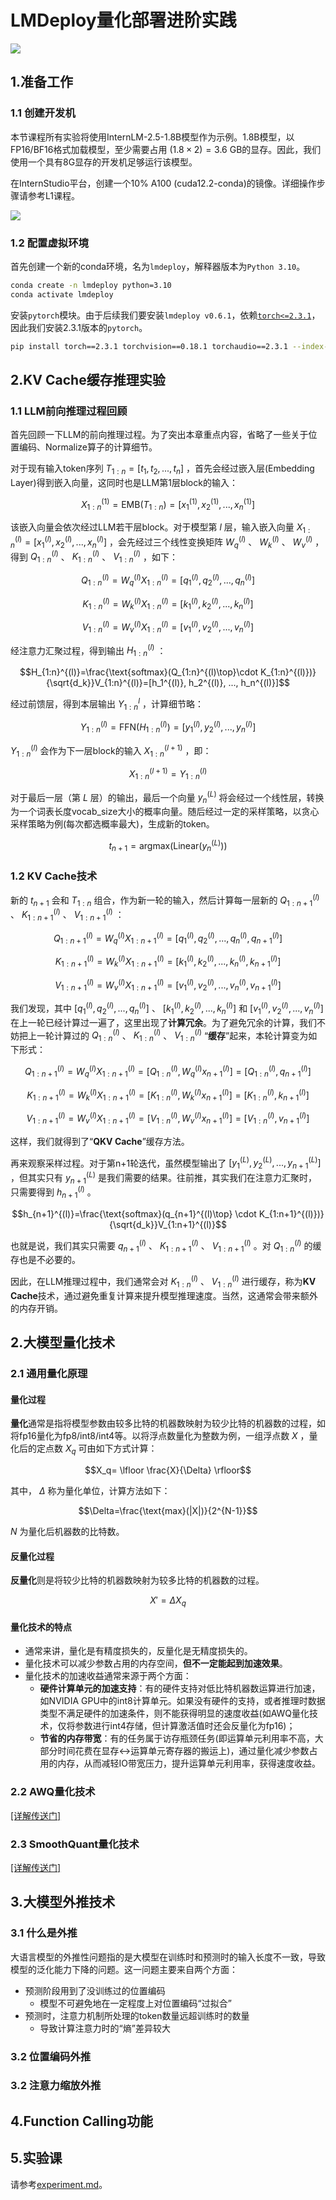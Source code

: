 # LMDeploy量化部署进阶实践

![](./figures/topic.jpg)

## 1.准备工作

### 1.1 创建开发机
本节课程所有实验将使用InternLM-2.5-1.8B模型作为示例。1.8B模型，以FP16/BF16格式加载模型，至少需要占用 $(1.8 \times 2)=3.6$ GB的显存。因此，我们使用一个具有8G显存的开发机足够运行该模型。

在InternStudio平台，创建一个10% A100 (cuda12.2-conda)的镜像。详细操作步骤请参考L1课程。

![](./figures/internstudio-image.jpg)

### 1.2 配置虚拟环境

首先创建一个新的conda环境，名为`lmdeploy`，解释器版本为`Python 3.10`。

```sh
conda create -n lmdeploy python=3.10
conda activate lmdeploy
```

安装`pytorch`模块。由于后续我们要安装`lmdeploy v0.6.1`，依赖[`torch<=2.3.1`](https://github.com/InternLM/lmdeploy/blob/v0.6.1/requirements/runtime.txt)，因此我们安装2.3.1版本的`pytorch`。

```sh
pip install torch==2.3.1 torchvision==0.18.1 torchaudio==2.3.1 --index-url https://download.pytorch.org/whl/cu121
```

## 2.KV Cache缓存推理实验


### 1.1 LLM前向推理过程回顾

首先回顾一下LLM的前向推理过程。为了突出本章重点内容，省略了一些关于位置编码、Normalize算子的计算细节。

对于现有输入token序列 $T_{1:n}=[t_1, t_2, ..., t_n]$ ，首先会经过嵌入层(Embedding Layer)得到嵌入向量，这同时也是LLM第1层block的输入：

$$X_{1:n}^{(1)}=\text{EMB}(T_{1:n})=[x_1^{(1)}, x_2^{(1)}, ..., x_n^{(1)}]$$

该嵌入向量会依次经过LLM若干层block。对于模型第 $l$ 层，输入嵌入向量 $X_{1:n}^{(l)}=[x_1^{(l)}, x_2^{(l)}, ..., x_n^{(l)}]$ ，会先经过三个线性变换矩阵  $W_q^{(l)}$ 、 $W_k^{(l)}$ 、 $W_v^{(l)}$ ，得到 $Q_{1:n}^{(l)}$ 、 $K_{1:n}^{(l)}$ 、 $V_{1:n}^{(l)}$ ，如下：

$$Q_{1:n}^{(l)}=W_q^{(l)} X_{1:n}^{(l)}=[q_1^{(l)}, q_2^{(l)}, ..., q_n^{(l)}]$$

$$K_{1:n}^{(l)}=W_k^{(l)} X_{1:n}^{(l)}=[k_1^{(l)}, k_2^{(l)}, ..., k_n^{(l)}]$$

$$V_{1:n}^{(l)}=W_v^{(l)} X_{1:n}^{(l)}=[v_1^{(l)}, v_2^{(l)}, ..., v_n^{(l)}]$$

经注意力汇聚过程，得到输出 $H_{1:n}^{(l)}$ ：

$$H_{1:n}^{(l)}=\frac{\text{softmax}(Q_{1:n}^{(l)\top}\cdot K_{1:n}^{(l)})}{\sqrt{d_k}}V_{1:n}^{(l)}=[h_1^{(l)}, h_2^{(l)}, ..., h_n^{(l)}]$$

经过前馈层，得到本层输出 $Y_{1:n}^l$ ，计算细节略：

$$Y_{1:n}^{(l)}=\text{FFN}(H_{1:n}^{(l)})=[y_1^{(l)}, y_2^{(l)}, ..., y_n^{(l)}]$$

$Y_{1:n}^{(l)}$ 会作为下一层block的输入 $X_{1:n}^{(l+1)}$ ，即：

$$X_{1:n}^{(l+1)} = Y_{1:n}^{(l)}$$

对于最后一层（第 $L$ 层）的输出，最后一个向量 $y_n^{(L)}$ 将会经过一个线性层，转换为一个词表长度vocab_size大小的概率向量。随后经过一定的采样策略，以贪心采样策略为例(每次都选概率最大)，生成新的token。

$$t_{n+1} = \text{argmax}(\text{Linear}(y_n^{(L)}))$$

### 1.2 KV Cache技术

新的 $t_{n+1}$ 会和 $T_{1:n}$ 组合，作为新一轮的输入，然后计算每一层新的 $Q_{1:n+1}^{(l)}$ 、 $K_{1:n+1}^{(l)}$ 、 $V_{1:n+1}^{(l)}$ ：

$$Q_{1:n+1}^{(l)}=W_q^{(l)} X_{1:n+1}^{(l)}=[q_1^{(l)}, q_2^{(l)}, ..., q_{n}^{(l)}, q_{n+1}^{(l)}]$$

$$K_{1:n+1}^{(l)}=W_k^{(l)} X_{1:n+1}^{(l)}=[k_1^{(l)}, k_2^{(l)}, ..., k_{n}^{(l)}, k_{n+1}^{(l)}]$$

$$V_{1:n+1}^{(l)}=W_v^{(l)} X_{1:n+1}^{(l)}=[v_1^{(l)}, v_2^{(l)}, ..., v_{n}^{(l)}, v_{n+1}^{(l)}]$$

我们发现，其中 $[q_1^{(l)}, q_2^{(l)}, ..., q_{n}^{(l)}]$ 、 $[k_1^{(l)}, k_2^{(l)}, ..., k_{n}^{(l)}]$ 和 $[v_1^{(l)}, v_2^{(l)}, ..., v_{n}^{(l)}]$ 在上一轮已经计算过一遍了，这里出现了**计算冗余**。为了避免冗余的计算，我们不妨把上一轮计算过的 $Q_{1:n}^{(l)}$ 、 $K_{1:n}^{(l)}$ 、 $V_{1:n}^{(l)}$ “**缓存**”起来，本轮计算变为如下形式：

$$Q_{1:n+1}^{(l)}=W_q^{(l)} X_{1:n+1}^{(l)}=[Q_{1:n}^{(l)}, W_q^{(l)}x_{n+1}^{(l)}]=[Q_{1:n}^{(l)}, q_{n+1}^{(l)}]$$

$$K_{1:n+1}^{(l)}=W_k^{(l)} X_{1:n+1}^{(l)}=[K_{1:n}^{(l)}, W_k^{(l)}x_{n+1}^{(l)}]=[K_{1:n}^{(l)}, k_{n+1}^{(l)}]$$

$$V_{1:n+1}^{(l)}=W_v^{(l)} X_{1:n+1}^{(l)}=[V_{1:n}^{(l)}, W_v^{(l)}x_{n+1}^{(l)}]=[V_{1:n}^{(l)}, v_{n+1}^{(l)}]$$

这样，我们就得到了“**QKV Cache**”缓存方法。

再来观察采样过程。对于第n+1轮迭代，虽然模型输出了 $[y_1^{(L)}, y_2^{(L)}, ..., y_{n+1}^{(L)}]$ ，但其实只有 $y_{n+1}^{(L)}$ 是我们需要的结果。往前推，其实我们在注意力汇聚时，只需要得到 $h_{n+1}^{(l)}$ 。

$$h_{n+1}^{(l)}=\frac{\text{softmax}(q_{n+1}^{(l)\top} \cdot K_{1:n+1}^{(l)})}{\sqrt{d_k}}V_{1:n+1}^{(l)}$$

也就是说，我们其实只需要 $q_{n+1}^{(l)}$ 、 $K_{1:n+1}^{(l)}$ 、 $V_{1:n+1}^{(l)}$ 。对 $Q_{1:n}^{(l)}$ 的缓存也是不必要的。

因此，在LLM推理过程中，我们通常会对 $K_{1:n}^{(l)}$ 、 $V_{1:n}^{(l)}$ 进行缓存，称为**KV Cache**技术，通过避免重复计算来提升模型推理速度。当然，这通常会带来额外的内存开销。


## 2.大模型量化技术

### 2.1 通用量化原理

#### 量化过程

**量化**通常是指将模型参数由较多比特的机器数映射为较少比特的机器数的过程，如将fp16量化为fp8/int8/int4等。以将浮点数量化为整数为例，一组浮点数 $X$ ，量化后的定点数 $X_q$ 可由如下方式计算：

$$X_q= \lfloor \frac{X}{\Delta} \rfloor$$

其中， $\Delta$ 称为量化单位，计算方法如下：

$$\Delta=\frac{\text{max}(|X|)}{2^{N-1}}$$

$N$ 为量化后机器数的比特数。

#### 反量化过程

**反量化**则是将较少比特的机器数映射为较多比特的机器数的过程。

$$X'=\Delta X_q$$

#### 量化技术的特点

* 通常来讲，量化是有精度损失的，反量化是无精度损失的。
* 量化技术可以减少参数占用的内存空间，**但不一定能起到加速效果**。
* 量化技术的加速收益通常来源于两个方面：
  * **硬件计算单元的加速支持**：有的硬件支持对低比特机器数运算进行加速，如NVIDIA GPU中的int8计算单元。如果没有硬件的支持，或者推理时数据类型不满足硬件的加速条件，则不能获得明显的速度收益(如AWQ量化技术，仅将参数进行int4存储，但计算激活值时还会反量化为fp16)；
  * **节省的内存带宽**：有的任务属于访存瓶颈任务(即运算单元利用率不高，大部分时间花费在显存<->运算单元寄存器的搬运上)，通过量化减少参数占用的内存，从而减轻IO带宽压力，提升运算单元利用率，获得速度收益。

### 2.2 AWQ量化技术

[[详解传送门]](https://zhuanlan.zhihu.com/p/697761176)

### 2.3 SmoothQuant量化技术

[[详解传送门]](https://zhuanlan.zhihu.com/p/703928680)

## 3.大模型外推技术

### 3.1 什么是外推

大语言模型的外推性问题指的是大模型在训练时和预测时的输入长度不一致，导致模型的泛化能力下降的问题。这一问题主要来自两个方面：

* 预测阶段用到了没训练过的位置编码
  * 模型不可避免地在一定程度上对位置编码“过拟合”
* 预测时，注意力机制所处理的token数量远超训练时的数量
  * 导致计算注意力时的“熵”差异较大

### 3.2 位置编码外推



### 3.2 注意力缩放外推

## 4.Function Calling功能

## 5.实验课

请参考[experiment.md](./experiments.md)。
